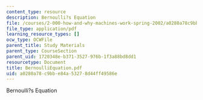 ```yaml
---
content_type: resource
description: Bernoulli?s Equation
file: /courses/2-000-how-and-why-machines-work-spring-2002/a0280a78c9bbe84a53278d44ff49586e_BernoulliEquation.pdf
file_type: application/pdf
learning_resource_types: []
ocw_type: OCWFile
parent_title: Study Materials
parent_type: CourseSection
parent_uid: 1720348e-b371-3527-976b-1f3a88bd8dd1
resourcetype: Document
title: BernoulliEquation.pdf
uid: a0280a78-c9bb-e84a-5327-8d44ff49586e
---
```

Bernoulli?s Equation

